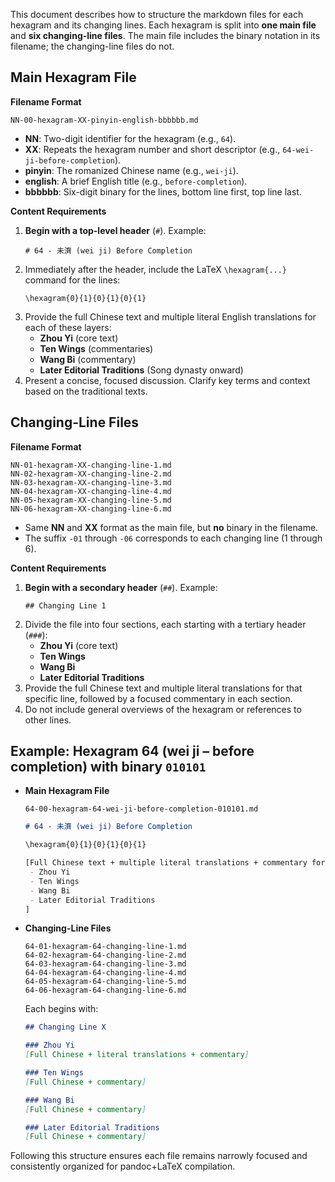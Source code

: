 This document describes how to structure the markdown files for each hexagram and its changing lines. Each hexagram is split into **one main file** and **six changing-line files**. The main file includes the binary notation in its filename; the changing-line files do not.

## Main Hexagram File

**Filename Format**
```
NN-00-hexagram-XX-pinyin-english-bbbbbb.md
```
- **NN**: Two-digit identifier for the hexagram (e.g., `64`).
- **XX**: Repeats the hexagram number and short descriptor (e.g., `64-wei-ji-before-completion`).
- **pinyin**: The romanized Chinese name (e.g., `wei-ji`).
- **english**: A brief English title (e.g., `before-completion`).
- **bbbbbb**: Six-digit binary for the lines, bottom line first, top line last.

**Content Requirements**
1. **Begin with a top-level header** (`#`). Example:
   ```
   # 64 - 未濟 (wei ji) Before Completion
   ```
2. Immediately after the header, include the LaTeX `\hexagram{...}` command for the lines:
   ```
   \hexagram{0}{1}{0}{1}{0}{1}
   ```
3. Provide the full Chinese text and multiple literal English translations for each of these layers:
   - **Zhou Yi** (core text)
   - **Ten Wings** (commentaries)
   - **Wang Bi** (commentary)
   - **Later Editorial Traditions** (Song dynasty onward)
4. Present a concise, focused discussion. Clarify key terms and context based on the traditional texts.

## Changing-Line Files

**Filename Format**
```
NN-01-hexagram-XX-changing-line-1.md
NN-02-hexagram-XX-changing-line-2.md
NN-03-hexagram-XX-changing-line-3.md
NN-04-hexagram-XX-changing-line-4.md
NN-05-hexagram-XX-changing-line-5.md
NN-06-hexagram-XX-changing-line-6.md
```
- Same **NN** and **XX** format as the main file, but **no** binary in the filename.
- The suffix `-01` through `-06` corresponds to each changing line (1 through 6).

**Content Requirements**
1. **Begin with a secondary header** (`##`). Example:
   ```
   ## Changing Line 1
   ```
2. Divide the file into four sections, each starting with a tertiary header (`###`):
   - **Zhou Yi** (core text)
   - **Ten Wings**
   - **Wang Bi**
   - **Later Editorial Traditions**
3. Provide the full Chinese text and multiple literal translations for that specific line, followed by a focused commentary in each section.
4. Do not include general overviews of the hexagram or references to other lines.

## Example: Hexagram 64 (wei ji – before completion) with binary `010101`

- **Main Hexagram File**
  ```
  64-00-hexagram-64-wei-ji-before-completion-010101.md
  ```
  ```markdown
  # 64 - 未濟 (wei ji) Before Completion

  \hexagram{0}{1}{0}{1}{0}{1}

  [Full Chinese text + multiple literal translations + commentary for:
   - Zhou Yi
   - Ten Wings
   - Wang Bi
   - Later Editorial Traditions
  ]
  ```

- **Changing-Line Files**
  ```
  64-01-hexagram-64-changing-line-1.md
  64-02-hexagram-64-changing-line-2.md
  64-03-hexagram-64-changing-line-3.md
  64-04-hexagram-64-changing-line-4.md
  64-05-hexagram-64-changing-line-5.md
  64-06-hexagram-64-changing-line-6.md
  ```
  Each begins with:
  ```markdown
  ## Changing Line X

  ### Zhou Yi
  [Full Chinese + literal translations + commentary]

  ### Ten Wings
  [Full Chinese + commentary]

  ### Wang Bi
  [Full Chinese + commentary]

  ### Later Editorial Traditions
  [Full Chinese + commentary]
  ```

Following this structure ensures each file remains narrowly focused and consistently organized for pandoc+LaTeX compilation.